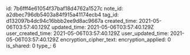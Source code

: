 id: 7b6fff4e61054f37baf18d4762a1527c
note_id: a2dbec796db5403a84f915a41174ecb4
tag_id: d132097b4dc94c16bbb2ee9d8ac9667a
created_time: 2021-05-06T03:57:40.129Z
updated_time: 2021-05-06T03:57:40.129Z
user_created_time: 2021-05-06T03:57:40.129Z
user_updated_time: 2021-05-06T03:57:40.129Z
encryption_cipher_text: 
encryption_applied: 0
is_shared: 0
type_: 6